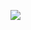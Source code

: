 

![](https://github.com/SayaliSonawane/Plotly_Offline_Python/blob/master/Box%20Plot/Basic%20Box%20Chart/basic_box_chart.jpeg?raw=true)
